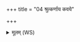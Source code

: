 +++
title = "04 श्रुत्कर्णाय कवये"

+++
<details><summary>मूलम् (WS)</summary>

श्रुत्कर्णाय कवये वेद्याय वचोभिर्वाकैरुप याम रातिम्।  
यतो भयमभयं तन्नो अस्त्वव देवानां यज हेडो अग्ने ॥ ४ ॥
</details>